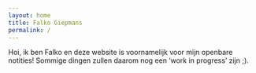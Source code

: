 ```yaml
---
layout: home
title: Falko Giepmans
permalink: /
---
```


Hoi, ik ben Falko en deze website is voornamelijk voor mijn openbare notities! Sommige dingen zullen daarom nog een ‘work in progress’ zijn ;).
